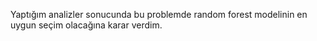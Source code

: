 Yaptığım analizler sonucunda bu problemde random forest modelinin en uygun seçim olacağına karar verdim.
